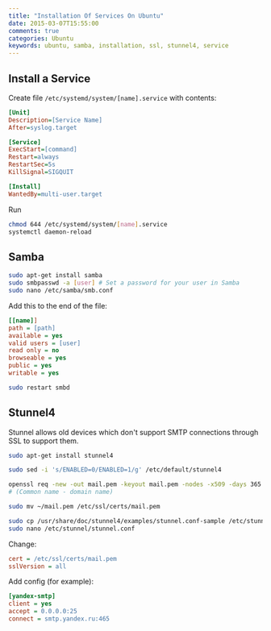 ```yaml
---
title: "Installation Of Services On Ubuntu"
date: 2015-03-07T15:55:00
comments: true
categories: Ubuntu
keywords: ubuntu, samba, installation, ssl, stunnel4, service
---
```


## Install a Service

Create file `/etc/systemd/system/[name].service` with contents:

```ini
[Unit]
Description=[Service Name]
After=syslog.target

[Service]
ExecStart=[command]
Restart=always
RestartSec=5s
KillSignal=SIGQUIT

[Install]
WantedBy=multi-user.target
```

Run

```bash
chmod 644 /etc/systemd/system/[name].service
systemctl daemon-reload
```

## Samba

```bash
sudo apt-get install samba
sudo smbpasswd -a [user] # Set a password for your user in Samba
sudo nano /etc/samba/smb.conf
```

Add this to the end of the file:

```ini
[[name]]
path = [path]
available = yes
valid users = [user]
read only = no
browseable = yes
public = yes
writable = yes
```

```bash
sudo restart smbd
```

## Stunnel4

Stunnel allows old devices which don't support SMTP connections through SSL to support them.

```bash
sudo apt-get install stunnel4

sudo sed -i 's/ENABLED=0/ENABLED=1/g' /etc/default/stunnel4

openssl req -new -out mail.pem -keyout mail.pem -nodes -x509 -days 365
# (Common name - domain name)

sudo mv ~/mail.pem /etc/ssl/certs/mail.pem

sudo cp /usr/share/doc/stunnel4/examples/stunnel.conf-sample /etc/stunnel/stunnel.conf
sudo nano /etc/stunnel/stunnel.conf
```

Change:

```ini
cert = /etc/ssl/certs/mail.pem
sslVersion = all
```

Add config (for example):

```ini
[yandex-smtp]
client = yes
accept = 0.0.0.0:25
connect = smtp.yandex.ru:465
```

